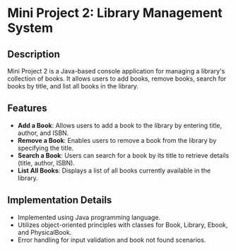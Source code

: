 # Mini Project 2: Library Management System

<h2>Description</h2> 

Mini Project 2 is a Java-based console application for managing a library's collection of books. It allows users to add books, remove books, search for books by title, and list all books in the library.

<h2>Features</h2>

- **Add a Book**: Allows users to add a book to the library by entering title, author, and ISBN.
- **Remove a Book**: Enables users to remove a book from the library by specifying the title.
- **Search a Book**: Users can search for a book by its title to retrieve details (title, author, ISBN).
- **List All Books**: Displays a list of all books currently available in the library.

<h2>Implementation Details</h2>

- Implemented using Java programming language.
- Utilizes object-oriented principles with classes for Book, Library, Ebook, and PhysicalBook.
- Error handling for input validation and book not found scenarios.
